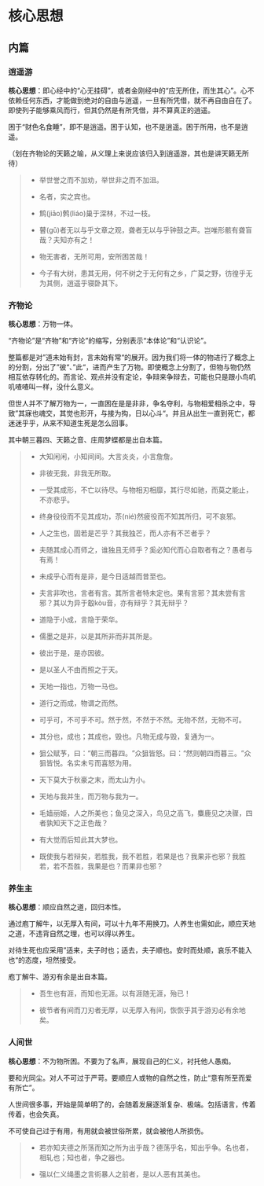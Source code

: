 # 核心思想

## 内篇

### 逍遥游

**核心思想**：即心经中的“心无挂碍”，或者金刚经中的“应无所住，而生其心”。心不依赖任何东西，才能做到绝对的自由与逍遥，一旦有所凭借，就不再自由自在了。 即使列子能够乘风而行，但其仍然是有所凭借，并不算真正的逍遥。

困于“财色名食睡”，即不是逍遥。困于认知，也不是逍遥。困于所用，也不是逍遥。

（划在齐物论的天籁之喻，从义理上来说应该归入到逍遥游，其也是讲天籁无所待）

> - 举世誉之而不加劝，举世非之而不加沮。
> 
> - 名者，实之宾也。
> 
> - 鹪(jiāo)鹩(liáo)巢于深林，不过一枝。
> 
> - 瞽(gǔ)者无以与乎文章之观，聋者无以与乎钟鼓之声。岂唯形骸有聋盲哉？夫知亦有之！
> 
> - 物无害者，无所可用，安所困苦哉！
> 
> - 今子有大树，患其无用，何不树之于无何有之乡，广莫之野，彷徨乎无为其侧，逍遥乎寝卧其下。

### 齐物论

**核心思想**：万物一体。

“齐物论”是“齐物”和“齐论”的缩写，分别表示“本体论”和“认识论”。

整篇都是对”道未始有封，言未始有常“的展开。因为我们将一体的物进行了概念上的分割，分出了”彼“、”此“，进而产生了万物。即使概念上分割了，但物与物仍然相互依存转化的。而言论、观点并没有定论，争辩来争辩去，可能也只是跟小鸟叽叽喳喳叫一样，没什么意义。

但世人并不了解万物为一，一直困在是是非非，争名夺利，与物相爱相杀之中，导致”其寐也魂交，其觉也形开，与接为抅，日以心斗“。并且从出生一直到死亡，都迷迷乎乎，从来不知道生死是怎么回事。

其中朝三暮四、天籁之音、庄周梦蝶都是出自本篇。

> - 大知闲闲，小知间间。大言炎炎，小言詹詹。
> 
> - 非彼无我，非我无所取。
> 
> - 一受其成形，不亡以待尽。与物相刃相靡，其行尽如驰，而莫之能止，不亦悲乎。
> 
> - 终身役役而不见其成功，苶(nié)然疲役而不知其所归，可不哀邪。
> 
> - 人之生也，固若是芒乎？其我独芒，而人亦有不芒者乎？
> 
> - 夫随其成心而师之，谁独且无师乎？奚必知代而心自取者有之？愚者与有焉！
> 
> - 未成乎心而有是非，是今日适越而昔至也。
> 
> - 夫言非吹也，言者有言。其所言者特未定也。果有言邪？其未尝有言邪？其以为异于鷇kòu音，亦有辩乎？其无辩乎？
> 
> - 道隐于小成，言隐于荣华。
> 
> - 儒墨之是非，以是其所非而非其所是。
> 
> - 彼出于是，是亦因彼。
> 
> - 是以圣人不由而照之于天。
> 
> - 天地一指也，万物一马也。
> 
> - 道行之而成，物谓之而然。
> 
> - 可乎可，不可乎不可。然于然，不然于不然。无物不然，无物不可。
> 
> - 其分也，成也；其成也，毁也。凡物无成与毁，复通为一。
> 
> - 狙公赋芧，曰：​“朝三而暮四。​”众狙皆怒。曰：​“然则朝四而暮三。​”众狙皆悦。名实未亏而喜怒为用。
> 
> - 天下莫大于秋豪之末，而太山为小。
> 
> - 天地与我并生，而万物与我为一。
> 
> - 毛嫱丽姬，人之所美也；鱼见之深入，鸟见之高飞，麋鹿见之决骤，四者孰知天下之正色哉？
> 
> - 有大觉而后知此其大梦也。
> 
> - 既使我与若辩矣，若胜我，我不若胜，若果是也？我果非也邪？我胜若，若不吾胜，我果是也？而果非也邪？

### 养生主

**核心思想**：顺应自然之道，回归本性。

通过庖丁解牛，以无厚入有间，可以十九年不用换刀。人养生也需如此，顺应天地之道，不违背自然之理，也可以得以养生。

对待生死也应采用”适来，夫子时也；适去，夫子顺也。安时而处顺，哀乐不能入也“的态度，坦然接受。

庖丁解牛、游刃有余是出自本篇。

> - 吾生也有涯，而知也无涯。以有涯随无涯，殆已！
> 
> - 彼节者有间而刀刃者无厚，以无厚入有间，恢恢乎其于游刃必有余地矣。

### 人间世

**核心思想**：不为物所困。不要为了名声，展现自己的仁义，衬托他人愚痴。

要和光同尘。对人不可过于严苛。要顺应人或物的自然之性，防止“意有所至而爱有所亡”。

人世间很多事，开始是简单明了的，会随着发展逐渐复杂、极端。包括语言，传着传着，也会失真。

不可使自己过于有用，有用就会被世俗所累，就会被他人所损伤。

> - 若亦知夫德之所荡而知之所为出乎哉？德荡乎名，知出乎争。名也者，相轧也；知也者，争之器也。
> 
> - 强以仁义绳墨之言術暴人之前者，是以人恶有其美也。
